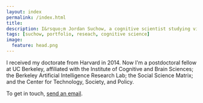 ```yaml
---
layout: index
permalink: /index.html
title:
description: I&rsquo;m Jordan Suchow, a cognitive scientist studying vision, learning, memory, and technology.
tags: [suchow, portfolio, reseach, cognitive science]
image:
  feature: head.png
---
```


I received my doctorate from Harvard in 2014. Now I'm a postdoctoral fellow at UC Berkeley, affiliated with the Institute of Cognitive and Brain Sciences; the Berkeley Artificial Intelligence Research Lab; the Social Science Matrix; and the Center for Technology, Society, and Policy.

To get in touch, [send an email](mailto:suchow@berkeley.edu).
